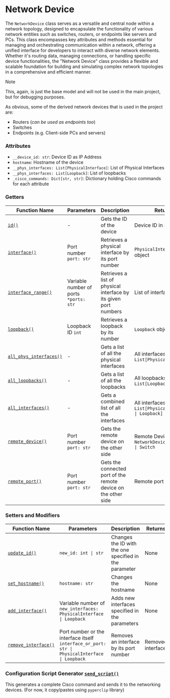 # Network Device

The `NetworkDevice` class serves as a versatile and central node within a network topology, designed to encapsulate the functionality of various network entities such as switches, routers, or endpoints like servers and PCs. This class encompasses key attributes and methods essential for managing and orchestrating communication within a network, offering a unified interface for developers to interact with diverse network elements. Whether it's routing data, managing connections, or handling specific device functionalities, the "Network Device" class provides a flexible and scalable foundation for building and simulating complex network topologies in a comprehensive and efficient manner.

> [!NOTE] 
> This, again, is just the base model and will not be used in the main project, but for debugging purposes.

As obvious, some of the derived network devices that is used in the project are:
- Routers (*can be used as endpoints too*)
- Switches
- Endpoints (e.g. Client-side PCs and servers)

### Attributes

- `__device_id: str`: Device ID as IP Address
- `hostname`: Hostname of the device
- `__phys_interfaces: List[PhysicalInterface]`: List of Physical Interfaces
- `__phys_interfaces: List[Loopback]`: List of loopbacks
- `_cisco_commands: Dict[str, str]`: Dictionary holding Cisco commands for each attribute

### Getters
| Function Name                                      | Parameters                             | Description                                                      | Returns                                                 |
|----------------------------------------------------|----------------------------------------|------------------------------------------------------------------|---------------------------------------------------------|
| [`id()`](./network_device.py#L64)                  | -                                      | Gets the ID of the device                                        | Device ID in `str`                                      |
| [`interface()`](./network_device.py#L67)           | Port number `port: str`                | Retrieves a physical interface by its port number                | `PhysicalInterface` object                              |
| [`interface_range()`](./network_device.py#L76)     | Variable number of ports `*ports: str` | Retrieves a list of physical interface by its given port numbers | List of interfaces                                      |
| [`loopback()`](./network_device.py#L79)            | Loopback ID `int`                      | Retrieves a loopback by its number                               | `Loopback` object                                       |
| [`all_phys_interfaces()`](./network_device.py#L88) | -                                      | Gets a list of all the physical interfaces                       | All interfaces as `List[PhysicalInterface]`             |
| [`all_loopbacks()`](./network_device.py#L91)       | -                                      | Gets a list of all the loopbacks                                 | All loopbacks as `List[Loopback]`                       |
| [`all_interfaces()`](./network_device.py#L94)      | -                                      | Gets a combined list of all the interfaces                       | All interfaces as `List[PhysicalInterface \| Loopback]` |
| [`remote_device()`](./network_device.py#L97)       | Port number `port: str`                | Gets the remote device on the other side                         | Remote Device as `NetworkDevice \| Router \| Switch`    |
| [`remote_port()`](./network_device.py#L105)        | Port number `port: str`                | Gets the connected port of the remote device on the other side   | Remote port as `str`                                    |

### Setters and Modifiers
| Function Name                                    | Parameters                                                                                    | Description                                            | Returns           |
|--------------------------------------------------|-----------------------------------------------------------------------------------------------|--------------------------------------------------------|-------------------|
| [`update_id()`](./network_device.py#L117)        | `new_id: int \| str`                                                                          | Changes the ID with the one specified in the parameter | None              |
| [`set_hostname()`](./network_device.py#L121)     | `hostname: str`                                                                               | Changes the hostname                                   | None              |
| [`add_interface()`](./network_device.py#L131)    | Variable number of `new_interfaces: PhysicalInterface \| Loopback`                            | Adds new interfaces specified in the parameters        | None              |
| [`remove_interface()`](./network_device.py#L160) | Port number or the interface itself `interface_or_port: str \| PhysicalInterface \| Loopback` | Removes an interface by its port number                | Removed interface |

### Configuration Script Generator [`send_script()`](./network_device.py#L175)

This generates a complete Cisco command and sends it to the networking devices. (For now, it copy/pastes using `pyperclip` library)